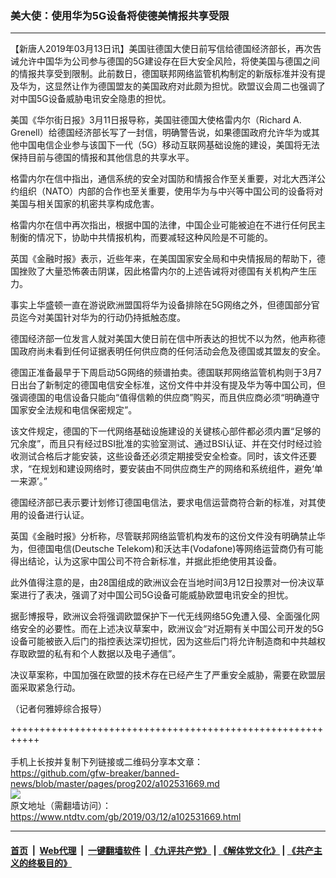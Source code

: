 ### 美大使：使用华为5G设备将使德美情报共享受限
------------------------

<div class="post_content" itemprop="articleBody">
 <p>
  【新唐人2019年03月13日讯】美国驻德国大使日前写信给德国经济部长，再次告诫允许中国华为公司参与德国的5G建设存在巨大安全风险，将使美国与德国之间的情报共享受到限制。此前数日，德国联邦网络监管机构制定的新版标准并没有提及华为，这显然让作为德国盟友的美国政府对此颇为担忧。欧盟议会周二也强调了对中国5G设备威胁电讯安全隐患的担忧。
 </p>
 <p>
  美国《华尔街日报》3月11日报导称，美国驻德国大使格雷内尔（Richard A. Grenell）给德国经济部长写了一封信，明确警告说，如果德国政府允许华为或其他中国电信企业参与该国下一代（5G）移动互联网基础设施的建设，美国将无法保持目前与德国的情报和其他信息的共享水平。
 </p>
 <p>
  格雷内尔在信中指出，通信系统的安全对国防和情报合作至关重要，对北大西洋公约组织（NATO）内部的合作也至关重要，使用华为与中兴等中国公司的设备将对美国与相关国家的机密共享构成危害。
 </p>
 <p>
  格雷内尔在信中再次指出，根据中国的法律，中国企业可能被迫在不进行任何民主制衡的情况下，协助中共情报机构，而要减轻这种风险是不可能的。
 </p>
 <p>
  英国《金融时报》表示，近些年来，在美国国家安全局和中央情报局的帮助下，德国挫败了大量恐怖袭击阴谋，因此格雷内尔的上述告诫将对德国有关机构产生压力。
 </p>
 <p>
  事实上华盛顿一直在游说欧洲盟国将华为设备排除在5G网络之外，但德国部分官员迄今对美国针对华为的行动仍持抵触态度。
 </p>
 <p>
  德国经济部一位发言人就对美国大使日前在信中所表达的担忧不以为然，他声称德国政府尚未看到任何证据表明任何供应商的任何活动会危及德国或其盟友的安全。
 </p>
 <p>
  德国正准备最早于下周启动5G网络的频谱拍卖。德国联邦网络监管机构则于3月7日出台了新制定的德国电信安全标准，这份文件中并没有提及华为等中国公司，但强调德国的电信设备只能向“值得信赖的供应商”购买，而且供应商必须“明确遵守国家安全法规和电信保密规定”。
 </p>
 <p>
  该文件规定，德国的下一代网络基础设施建设的关键核心部件都必须内置“足够的冗余度”，而且只有经过BSI批准的实验室测试、通过BSI认证、并在交付时经过验收测试合格后才能安装，这些设备还必须定期接受安全检查。同时，该文件还要求，“在规划和建设网络时，要安装由不同供应商生产的网络和系统组件，避免‘单一来源’。”
 </p>
 <p>
  德国经济部已表示要计划修订德国电信法，要求电信运营商符合新的标准，对其使用的设备进行认证。
 </p>
 <p>
  英国《金融时报》分析称，尽管联邦网络监管机构发布的这份文件没有明确禁止华为，但德国电信(Deutsche Telekom)和沃达丰(Vodafone)等网络运营商仍有可能得出结论，认为这家中国公司不符合新标准，并据此拒绝使用其设备。
 </p>
 <p>
  此外值得注意的是，由28国组成的欧洲议会在当地时间3月12日投票对一份决议草案进行了表决，强调了对中国公司5G设备可能威胁欧盟电讯安全的担忧。
 </p>
 <p>
  据彭博报导，欧洲议会将强调欧盟保护下一代无线网络5G免遭入侵、全面强化网络安全的必要性。而在上述决议草案中，欧洲议会“对近期有关中国公司开发的5G设备可能被嵌入后门的指控表达深切担忧，因为这些后门将允许制造商和中共越权存取欧盟的私有和个人数据以及电子通信”。
 </p>
 <p>
  决议草案称，中国加强在欧盟的技术存在已经产生了严重安全威胁，需要在欧盟层面采取紧急行动。
 </p>
 <p>
  （记者何雅婷综合报导）
 </p>
 <div class="single_ad">
 </div>
</div>

+++++++++++++++++++++++++++++++++++++++++++++++++++++++++++<br/><br/>
手机上长按并复制下列链接或二维码分享本文章：<br/>
https://github.com/gfw-breaker/banned-news/blob/master/pages/prog202/a102531669.md <br/>
<a href='https://github.com/gfw-breaker/banned-news/blob/master/pages/prog202/a102531669.md'><img src='https://github.com/gfw-breaker/banned-news/blob/master/pages/prog202/a102531669.md.png'/></a> <br/>
原文地址（需翻墙访问）：https://www.ntdtv.com/gb/2019/03/12/a102531669.html


------------------------
#### [首页](https://github.com/gfw-breaker/banned-news/blob/master/README.md) &nbsp;|&nbsp; [Web代理](https://github.com/labour-camp/helloworld) &nbsp;|&nbsp; [一键翻墙软件](https://github.com/gfw-breaker/nogfw/blob/master/README.md) &nbsp;| [《九评共产党》](https://github.com/gfw-breaker/9ping.md/blob/master/README.md#九评之一评共产党是什么) | [《解体党文化》](https://github.com/gfw-breaker/jtdwh.md/blob/master/README.md) | [《共产主义的终极目的》](https://github.com/gfw-breaker/gczydzjmd.md/blob/master/README.md)

